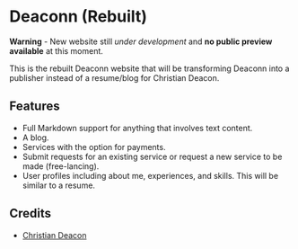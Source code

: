 # Deaconn (Rebuilt)
**Warning** - New website still *under development* and **no public preview available** at this moment.

This is the rebuilt Deaconn website that will be transforming Deaconn into a publisher instead of a resume/blog for Christian Deacon.

## Features
* Full Markdown support for anything that involves text content.
* A blog.
* Services with the option for payments.
* Submit requests for an existing service or request a new service to be made (free-lancing).
* User profiles including about me, experiences, and skills. This will be similar to a resume.

## Credits
* [Christian Deacon](https://github.com/gamemann)